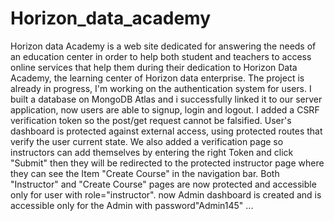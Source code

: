 # Horizon_data_academy
Horizon data Academy is a web site dedicated for answering the needs of an education center in order to help both student and teachers to access online services that help them during their dedication to Horizon Data Academy, the learning center of Horizon data enterprise. The project is already in progress, I'm working on the authentication system for users. I built a database on MongoDB Atlas and i successfully linked it to our server application, now users are able to signup, login and logout. I added a CSRF verification token so the post/get request cannot be falsified. User's dashboard is protected against external access, using protected routes that verify the user current state. We also added a verification page so instructors can add themselves by entering the right Token and click "Submit" then they will be redirected to the protected instructor page where they can see the Item "Create Course" in the navigation bar. Both "Instructor" and "Create Course" pages are now protected and accessible only for user with role="instructor".
now Admin dashboard is created and is accessible only for the Admin with password"Admin145"
...
